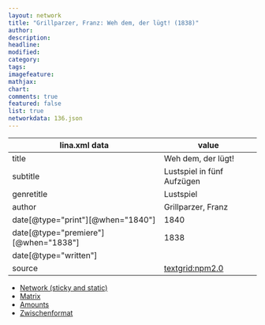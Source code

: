 ```yaml
---
layout: network
title: "Grillparzer, Franz: Weh dem, der lügt! (1838)"
author:
description:
headline:
modified:
category:
tags:
imagefeature: 
mathjax: 
chart: 
comments: true
featured: false
list: true
networkdata: 136.json
---
```

lina.xml data  | value
------------- | -------------
title|Weh dem, der lügt!
subtitle|Lustspiel in fünf Aufzügen
genretitle|Lustspiel
author|Grillparzer, Franz
date[@type="print"][@when="1840"]|1840
date[@type="premiere"][@when="1838"]|1838
date[@type="written"]|
source|[textgrid:npm2.0](https://textgridlab.org/1.0/tgcrud-public/rest/textgrid:npm2.0/data)



* [Network (sticky and static)](/linas/network136)
* [Matrix](/linas/matrix136)
* [Amounts](/linas/amount136)
* [Zwischenformat](/linas/lina136 )
